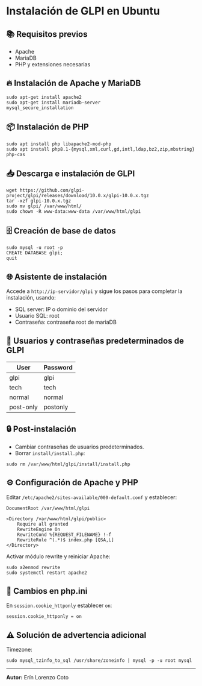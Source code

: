 
# Instalación de GLPI en Ubuntu

## 📚 Requisitos previos

- Apache
- MariaDB
- PHP y extensiones necesarias

## 🔥 Instalación de Apache y MariaDB

```
sudo apt-get install apache2
sudo apt-get install mariadb-server
mysql_secure_installation
```

## 📦 Instalación de PHP

```
sudo apt install php libapache2-mod-php
sudo apt install php8.1-{mysql,xml,curl,gd,intl,ldap,bz2,zip,mbstring} php-cas
```

## 📥 Descarga e instalación de GLPI

```
wget https://github.com/glpi-project/glpi/releases/download/10.0.x/glpi-10.0.x.tgz
tar -xzf glpi-10.0.x.tgz
sudo mv glpi/ /var/www/html/
sudo chown -R www-data:www-data /var/www/html/glpi
```

## 🗄️ Creación de base de datos

```
sudo mysql -u root -p
CREATE DATABASE glpi;
quit
```

## 🌐 Asistente de instalación

Accede a `http://ip-servidor/glpi` y sigue los pasos para completar la instalación, usando:

- SQL server: IP o dominio del servidor
- Usuario SQL: root
- Contraseña: contraseña root de mariaDB

## 👤 Usuarios y contraseñas predeterminados de GLPI

| User | Password |
|-------|----------|
| glpi | glpi |
| tech | tech |
| normal | normal |
| post-only | postonly |


## 🔒 Post-instalación

- Cambiar contraseñas de usuarios predeterminados.
- Borrar `install/install.php`:

```
sudo rm /var/www/html/glpi/install/install.php
```

## ⚙️ Configuración de Apache y PHP

Editar `/etc/apache2/sites-available/000-default.conf` y establecer:

```
DocumentRoot /var/www/html/glpi

<Directory /var/www/html/glpi/public>
    Require all granted
    RewriteEngine On
    RewriteCond %{REQUEST_FILENAME} !-f
    RewriteRule ^(.*)$ index.php [QSA,L]
</Directory>
```

Activar módulo rewrite y reiniciar Apache:

```
sudo a2enmod rewrite
sudo systemctl restart apache2
```

## 📝 Cambios en php.ini

En `session.cookie_httponly` establecer `on`:

```
session.cookie_httponly = on
```

## ⚠️ Solución de advertencia adicional

Timezone:

```
sudo mysql_tzinfo_to_sql /usr/share/zoneinfo | mysql -p -u root mysql
```

---

**Autor:** Erín Lorenzo Coto
